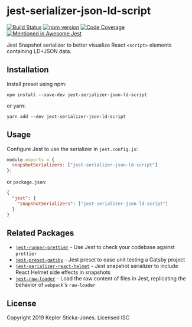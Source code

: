 # jest-serializer-json-ld-script

[![Build Status](https://travis-ci.org/keplersj/jest-serializer-json-ld-script.svg?branch=master)](https://travis-ci.org/keplersj/jest-serializer-json-ld-script)
[![npm version](https://badge.fury.io/js/jest-serializer-json-ld-script.svg)](https://badge.fury.io/js/jest-serializer-json-ld-script)
[![Code Coverage](https://codecov.io/gh/keplersj/jest-serializer-json-ld-script/branch/master/graph/badge.svg)](https://codecov.io/gh/keplersj/jest-serializer-json-ld-script)
[![Mentioned in Awesome Jest](https://awesome.re/mentioned-badge.svg)](https://github.com/jest-community/awesome-jest)

Jest Snapshot serializer to better visualize React `<script>` elements containing LD+JSON data.

## Installation

Install preset using npm:

```shell
npm install --save-dev jest-serializer-json-ld-script
```

or yarn:

```shell
yarn add --dev jest-serializer-json-ld-script
```

## Usage

Configure Jest to use the serializer in `jest.config.js`:

```js
module.exports = {
  snapshotSerializers: ["jest-serializer-json-ld-script"]
};
```

or `package.json`:

```json
{
  "jest": {
    "snapshotSerializers": ["jest-serializer-json-ld-script"]
  }
}
```

## Related Packages

- [`jest-runner-prettier`](https://github.com/keplersj/jest-runner-prettier) - Use Jest to check your codebase against `prettier`
- [`jest-preset-gatsby`](https://github.com/keplersj/jest-preset-gatsby) - Jest preset to ease unit testing a Gatsby project
- [`jest-serializer-react-helmet`](https://github.com/keplersj/jest-serializer-react-helmet) - Jest snapshot serializer to include React Helmet side effects in snapshots
- [`jest-raw-loader`](https://github.com/keplersj/jest-raw-loader) - Load the raw content of files in Jest, replicating the behavior of `webpack`'s `raw-loader`

## License

Copyright 2019 Kepler Sticka-Jones. Licensed ISC
